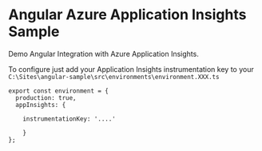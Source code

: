 # Angular Azure Application Insights Sample

Demo Angular Integration with Azure Application Insights.

To configure just add your Application Insights instrumentation key to your ```C:\Sites\angular-sample\src\environments\environment.XXX.ts```

```
export const environment = {
  production: true,
  appInsights: {

    instrumentationKey: '....'
    
    }
};

```   